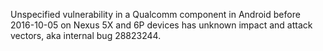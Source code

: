Unspecified vulnerability in a Qualcomm component in Android before 2016-10-05 on Nexus 5X and 6P devices has unknown impact and attack vectors, aka internal bug 28823244.